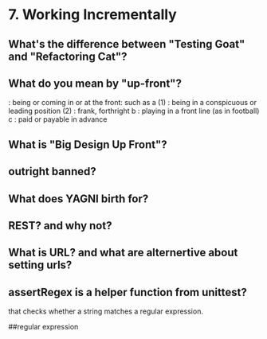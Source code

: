 # 7. Working Incrementally

## What's the difference between "Testing Goat" and "Refactoring Cat"?

## What do you mean by "up-front"?

: being or coming in or at the front: such as a (1) : being in a conspicuous or leading position (2) : frank, forthright
b : playing in a front line (as in football)
c : paid or payable in advance

## What is "Big Design Up Front"?

## outright banned?


## What does YAGNI birth for?


## REST? and why not?


## What is URL? and what are alternertive about setting urls?


## assertRegex is a helper function from unittest?
 
 that checks whether a string matches a regular expression.


##regular expression 


## 


## 


## 


## 


## 


## 


## 


## 


## 


## 


## 


## 


## 


## 


## 


## 


## 


## 


## 


## 


## 


## 



